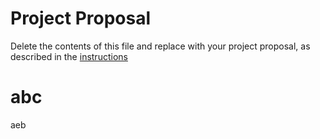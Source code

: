 # Project Proposal
Delete the contents of this file and replace with your project proposal, as described in the [instructions](./instructions.md)
# abc
aeb